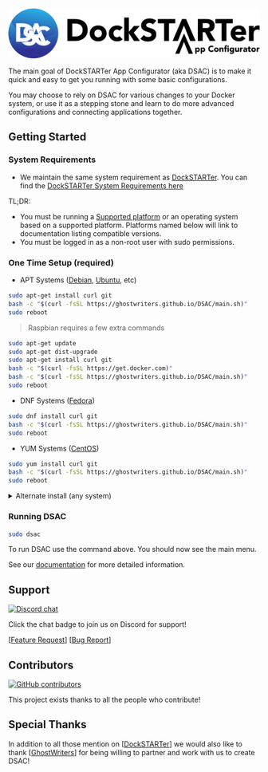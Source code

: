 # <!-- Home -->

[![DockSTARTer App Configurator](https://raw.githubusercontent.com/GhostWriters/DSAC.DockSTARTer.com/master/docs/img/logo.png)](https://dsac.dockstarter.com)

The main goal of DockSTARTer App Configurator (aka DSAC) is to make it quick and easy to get you running with some basic configurations.

You may choose to rely on DSAC for various changes to your Docker system, or use it as a stepping stone and learn to do more advanced configurations and connecting applications together.

## Getting Started

### System Requirements

- We maintain the same system requirement as [DockSTARTer](https://dockstarter.com/). You can find the [DockSTARTer System Requirements here](https://dockstarter.com/introduction/#system-requirements)

TL;DR:

- You must be running a [Supported platform](https://docs.docker.com/install/#supported-platforms) or an operating system based on a supported platform. Platforms named below will link to documentation listing compatible versions.
- You must be logged in as a non-root user with sudo permissions.

### One Time Setup (required)

- APT Systems ([Debian](https://docs.docker.com/install/linux/docker-ce/debian/#os-requirements), [Ubuntu](https://docs.docker.com/install/linux/docker-ce/ubuntu/#os-requirements), etc)

```bash
sudo apt-get install curl git
bash -c "$(curl -fsSL https://ghostwriters.github.io/DSAC/main.sh)"
sudo reboot
```

> Raspbian requires a few extra commands

```bash
sudo apt-get update
sudo apt-get dist-upgrade
sudo apt-get install curl git
bash -c "$(curl -fsSL https://get.docker.com)"
bash -c "$(curl -fsSL https://ghostwriters.github.io/DSAC/main.sh)"
sudo reboot
```

- DNF Systems ([Fedora](https://docs.docker.com/install/linux/docker-ce/fedora/#os-requirements))

```bash
sudo dnf install curl git
bash -c "$(curl -fsSL https://ghostwriters.github.io/DSAC/main.sh)"
sudo reboot
```

- YUM Systems ([CentOS](https://docs.docker.com/install/linux/docker-ce/centos/#os-requirements))

```bash
sudo yum install curl git
bash -c "$(curl -fsSL https://ghostwriters.github.io/DSAC/main.sh)"
sudo reboot
```

<details>
  <summary>Alternate install (any system)</summary>

The standard install above downloads the initial script using a method with some known risks. For those concerned with the security of the above method here is an alternative:

```bash
## NOTE: Run the appropriate command for your distro
sudo apt-get install curl git
sudo dnf install curl git
sudo yum install curl git

## NOTE: Do not sudo the next line.
git clone https://github.com/GhostWriters/DSAC.git "/home/${USER}/.dsac"
sudo bash /home/${USER}/.dsac/main.sh -vi
sudo reboot
```

</details>

### Running DSAC

```bash
sudo dsac
```

To run DSAC use the command above. You should now see the main menu.

See our [documentation](https://dsac.dockstarter.com/introduction/) for more detailed information.

## Support

[![Discord chat](https://img.shields.io/discord/477959324183035936.svg?style=flat-square&color=607D8B&logo=discord)](https://discord.gg/YFyJpmH)

Click the chat badge to join us on Discord for support!

[[Feature Request](https://github.com/GhostWriters/DSAC/issues/new?template=feature_request.md)] [[Bug Report](https://github.com/GhostWriters/DSAC/issues/new?template=bug_report.md)]

## Contributors

[![GitHub contributors](https://img.shields.io/github/contributors/GhostWriters/DSAC.svg?style=flat-square&color=607D8B)](https://github.com/GhostWriters/DSAC/graphs/contributors)

This project exists thanks to all the people who contribute!

## Special Thanks

In addition to all those mention on [[DockSTARTer](https://dockstarter.com/)] we would also like to thank [[GhostWriters](https://github.com/GhostWriters/)] for being willing to partner and work with us to create DSAC!
